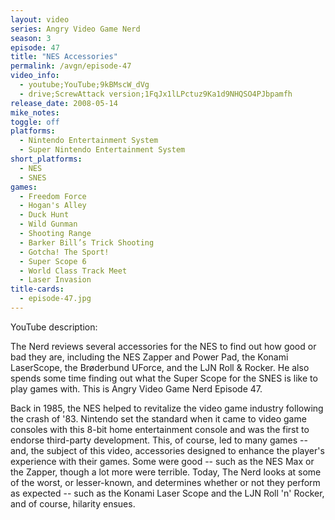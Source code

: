 ```yaml
---
layout: video
series: Angry Video Game Nerd
season: 3
episode: 47
title: "NES Accessories"
permalink: /avgn/episode-47
video_info:
  - youtube;YouTube;9kBMscW_dVg
  - drive;ScrewAttack version;1FqJx1lLPctuz9Ka1d9NHQSO4PJbpamfh
release_date: 2008-05-14
mike_notes:
toggle: off
platforms:
  - Nintendo Entertainment System
  - Super Nintendo Entertainment System
short_platforms:
  - NES
  - SNES
games:
  - Freedom Force
  - Hogan's Alley
  - Duck Hunt
  - Wild Gunman
  - Shooting Range
  - Barker Bill’s Trick Shooting
  - Gotcha! The Sport!
  - Super Scope 6
  - World Class Track Meet
  - Laser Invasion
title-cards:
  - episode-47.jpg
---
```


<p class="yt-description">YouTube description:</p>

The Nerd reviews several accessories for the NES to find out how good or bad they are, including the NES Zapper and Power Pad, the Konami LaserScope, the Brøderbund UForce, and the LJN Roll & Rocker. He also spends some time finding out what the Super Scope for the SNES is like to play games with. This is Angry Video Game Nerd Episode 47.

Back in 1985, the NES helped to revitalize the video game industry following the crash of '83. Nintendo set the standard when it came to video game consoles with this 8-bit home entertainment console and was the first to endorse third-party development. This, of course, led to many games -- and, the subject of this video, accessories designed to enhance the player's experience with their games. Some were good -- such as the NES Max or the Zapper, though a lot more were terrible. Today, The Nerd looks at some of the worst, or lesser-known, and determines whether or not they perform as expected -- such as the Konami Laser Scope and the LJN Roll 'n' Rocker, and of course, hilarity ensues.